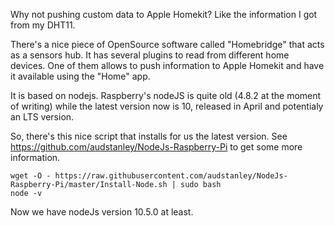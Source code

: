 Why not pushing custom data to Apple Homekit?
Like the information I got from my DHT11.

There's a nice piece of OpenSource software called "Homebridge" that acts as a sensors hub. It has several plugins to read from different home devices. One of them allows to push information to Apple Homekit and have it available using the "Home" app.

It is based on nodejs. Raspberry's nodeJS is quite old (4.8.2 at the moment of writing) while the latest version now is 10, released in April and potentialy an LTS version.

So, there's this nice script that installs for us the latest version. See https://github.com/audstanley/NodeJs-Raspberry-Pi to get some more information.
```
wget -O - https://raw.githubusercontent.com/audstanley/NodeJs-Raspberry-Pi/master/Install-Node.sh | sudo bash
node -v
```
Now we have nodeJs version 10.5.0 at least. 


